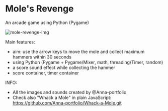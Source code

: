 # Mole's Revenge
An arcade game using Python (Pygame)


![mole-revenge-img](https://user-images.githubusercontent.com/75646880/109959386-af950280-7ce7-11eb-8312-c7f5a690c336.png)


Main features:
- aim: use the arrow keys to move the mole and collect maximum hammers within 30 seconds
- using Python (Pygame + Pygame/Mixer, math, threading/Timer, random)
- a score sound effect while collecting the hammer
- score container, timer container


INFO: 
- All the images and sounds created by @Anna-portfolio
- Check also "Whack a Mole" in plain JavaScript: https://github.com/Anna-portfolio/Whack-a-Mole.git
